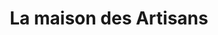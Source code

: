 ---
title: "La maison des Artisans"
url: /mennetou-sur-cher/la-maison-des-artisans/
shop: Allgemein
---